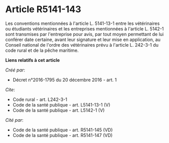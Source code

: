 # Article R5141-143

Les conventions mentionnées à l'article L. 5141-13-1 entre les vétérinaires ou étudiants vétérinaires et les entreprises
mentionnées à l'article L. 5142-1 sont transmises par l'entreprise pour avis, par tout moyen permettant de lui conférer date
certaine, avant leur signature et leur mise en application, au Conseil national de l'ordre des vétérinaires prévu à l'article
L. 242-3-1 du code rural et de la pêche maritime.

**Liens relatifs à cet article**

_Créé par_:

  - Décret n°2016-1795 du 20 décembre 2016 - art. 1

_Cite_:

  - Code rural - art. L242-3-1
  - Code de la santé publique - art. L5141-13-1 (V)
  - Code de la santé publique - art. L5142-1 (V)

_Cité par_:

  - Code de la santé publique - art. R5141-145 (VD)
  - Code de la santé publique - art. R5141-147 (VD)
